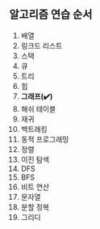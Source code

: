 ## 알고리즘 연습 순서
1. 배열
2. 링크드 리스트
3. 스택
4. 큐
5. 트리
6. 힙
7. **그래프(:heavy_check_mark:)**
8. 해쉬 테이블
9. 재귀
10. 백트래킹
11. 동적 프로그래밍
12. 정렬
13. 이진 탐색
14. DFS
15. BFS
16. 비트 연산
17. 문자열
18. 분할 정복
19. 그리디
